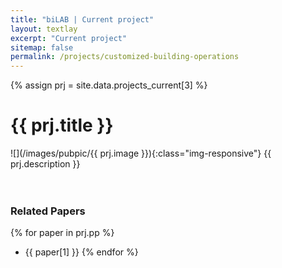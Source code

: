 ```yaml
---
title: "biLAB | Current project"
layout: textlay
excerpt: "Current project"
sitemap: false
permalink: /projects/customized-building-operations
---
```


{% assign prj = site.data.projects_current[3] %}
# {{ prj.title }}
![](/images/pubpic/{{ prj.image }}){:class="img-responsive"}
{{ prj.description }}  
<br><br>

### Related Papers
{% for paper in prj.pp %}
* {{ paper[1] }}
{% endfor %}
<br>